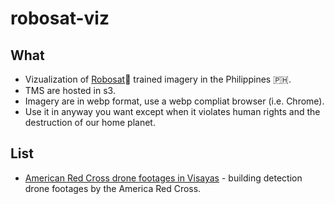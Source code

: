 # robosat-viz

## What

* Vizualization of [Robosat](https://github.com/mapbox/robosat/)🤖  trained imagery in the Philippines 🇵🇭.
* TMS are hosted in s3.
* Imagery are in webp format, use a webp compliat browser (i.e. Chrome). 
* Use it in anyway you want except when it violates human rights and the destruction of our home planet.

## List
* [American Red Cross drone footages in Visayas](https://maning.github.io/robosat-viz/arc.html) - building detection drone footages by the America Red Cross.
